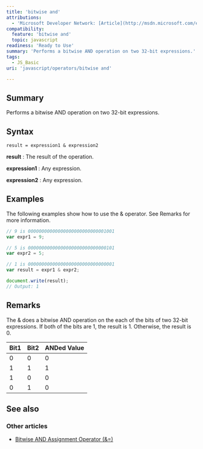 ```yaml
---
title: 'bitwise and'
attributions:
  - 'Microsoft Developer Network: [Article](http://msdn.microsoft.com/en-us/library/ie/dazfy1f3(v=vs.94).aspx)'
compatibility:
  feature: 'bitwise and'
  topic: javascript
readiness: 'Ready to Use'
summary: 'Performs a bitwise AND operation on two 32-bit expressions.'
tags:
  - JS_Basic
uri: 'javascript/operators/bitwise and'

---
```

## Summary

Performs a bitwise AND operation on two 32-bit expressions.

## Syntax

    result = expression1 & expression2

**result**
:   The result of the operation.

**expression1**
:   Any expression.

**expression2**
:   Any expression.

## Examples

The following examples show how to use the & operator. See Remarks for more information.

``` js
// 9 is 00000000000000000000000000001001
var expr1 = 9;

// 5 is 00000000000000000000000000000101
var expr2 = 5;

// 1 is 00000000000000000000000000000001
var result = expr1 & expr2;

document.write(result);
// Output: 1
```

## Remarks

The & does a bitwise AND operation on the each of the bits of two 32-bit expressions. If both of the bits are 1, the result is 1. Otherwise, the result is 0.

|Bit1|Bit2|ANDed Value|
|:---|:---|:----------|
|0|0|0|
|1|1|1|
|1|0|0|
|0|1|0|

## See also

### Other articles

-   [Bitwise AND Assignment Operator (&=)](/javascript/operators/bitwise_and_assignment)

